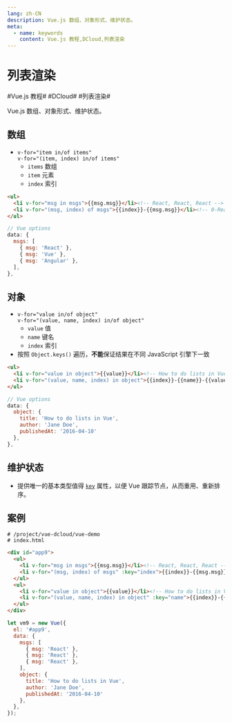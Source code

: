 ```yaml
---
lang: zh-CN
description: Vue.js 数组、对象形式、维护状态。
meta:
  - name: keywords
    content: Vue.js 教程,DCloud,列表渲染
---
```


# 列表渲染

\#Vue.js 教程#
\#DCloud#
\#列表渲染#

Vue.js 数组、对象形式、维护状态。

## 数组

* `v-for="item in/of items"`  
  `v-for="(item, index) in/of items"`
  * `items` 数组
  * `item` 元素
  * `index` 索引

```html
<ul>
  <li v-for="msg in msgs">{{msg.msg}}</li><!-- React, React, React -->
  <li v-for="(msg, index) of msgs">{{index}}-{{msg.msg}}</li><!-- 0-React, 1-React, 2-ßReact -->
</ul>
```

```js
// Vue options
data: {
  msgs: [
    { msg: 'React' },
    { msg: 'Vue' },
    { msg: 'Angular' },
  ],
},
```

## 对象

* `v-for="value in/of object"`  
  `v-for="(value, name, index) in/of object"`
  * `value` 值
  * `name` 键名
  * `index` 索引
* 按照 `Object.keys()` 遍历，**不能**保证结果在不同 JavaScript 引擎下一致

```html
<ul>
  <li v-for="value in object">{{value}}</li><!-- How to do lists in Vue, Jane Doe, 2016-04-10 -->
  <li v-for="(value, name, index) in object">{{index}}-{{name}}-{{value}}</li><!-- 0-title-How to do lists in Vue, 1-author-Jane Doe, 2-publishedAt-2016-04-10 -->
</ul>
```

```js
// Vue options
data: {
  object: {
    title: 'How to do lists in Vue',
    author: 'Jane Doe',
    publishedAt: '2016-04-10'
  },
},
```

## 维护状态

* 提供唯一的基本类型值得 [`key`](https://cn.vuejs.org/v2/api/#key) 属性，以便 Vue 跟踪节点，从而重用、重新排序。

## 案例

```shell
# /project/vue-dcloud/vue-demo
# index.html
```

```html
<div id="app9">
  <ul>
    <li v-for="msg in msgs">{{msg.msg}}</li><!-- React, React, React -->
    <li v-for="(msg, index) of msgs" :key="index">{{index}}-{{msg.msg}}</li><!-- 0-React, 1-React, 2-ßReact -->
  </ul>
  <ul>
    <li v-for="value in object">{{value}}</li><!-- How to do lists in Vue, Jane Doe, 2016-04-10 -->
    <li v-for="(value, name, index) in object" :key="name">{{index}}-{{name}}-{{value}}</li><!-- 0-title-How to do lists in Vue, 1-author-Jane Doe, 2-publishedAt-2016-04-10 -->
  </ul>
</div>
```

```js
let vm9 = new Vue({
  el: '#app9',
  data: {
    msgs: [
      { msg: 'React' },
      { msg: 'React' },
      { msg: 'React' },
    ],
    object: {
      title: 'How to do lists in Vue',
      author: 'Jane Doe',
      publishedAt: '2016-04-10'
    },
  },
});
```